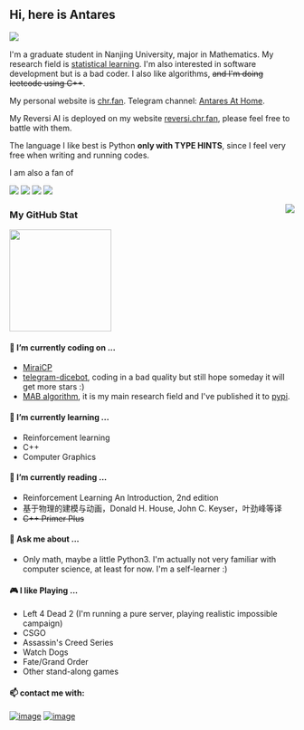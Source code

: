## Hi, here is Antares

<a href="https://visitor-badge.glitch.me"><img align='left' src="https://visitor-badge.glitch.me/badge?page_id=Antares0982.Antares0982"/></a><br> 

I'm a graduate student in Nanjing University, major in Mathematics. My research field is [statistical learning](https://en.wikipedia.org/wiki/Statistical_learning_theory). I'm also interested in software development but is a bad coder. I also like algorithms, ~~and I'm doing leetcode using C++~~.

My personal website is [chr.fan](https://chr.fan/). Telegram channel: [Antares At Home](https://t.me/AntaresAtHome).

My Reversi AI is deployed on my website [reversi.chr.fan](http://reversi.chr.fan), please feel free to battle with them.

The language I like best is Python **only with TYPE HINTS**, since I feel very free when writing and running codes.

I am also a fan of

![](https://img.shields.io/badge/Steam-000000?style=for-the-badge&logo=steam&logoColor=white) ![](https://img.shields.io/badge/Visual_Studio_Code-0078D4?style=for-the-badge&logo=visual%20studio%20code&logoColor=white) ![](https://img.shields.io/badge/Debian-A81D33?style=for-the-badge&logo=debian&logoColor=white) ![](https://img.shields.io/badge/Arch_Linux-1793D1?style=for-the-badge&logo=arch-linux&logoColor=white)

<a href="https://github.com/anuraghazra/github-readme-stats"><img align="right" src="https://github-readme-stats.vercel.app/api/top-langs/?username=Antares0982&langs_count=6"></a>

### My GitHub Stat

<a href="https://github.com/anuraghazra/github-readme-stats"><img height="180" src="https://github-readme-stats.vercel.app/api?username=Antares0982&show_icons=true&count_private=True&bg_color=30,e96443,904e95&title_color=fff&text_color=fff"/></a>

#### 🔭 I’m currently coding on ...

* [MiraiCP](https://github.com/Nambers/MiraiCP)
* [telegram-dicebot](https://github.com/Antares0982/telegram-dice-bot), coding in a bad quality but still hope someday it will get more stars :)
* [MAB algorithm](https://github.com/Antares0982/MAB-algorithm-template), it is my main research field and I've published it to [pypi](https://pypi.org/).

#### 🌱 I’m currently learning ...

- Reinforcement learning
- C++
- Computer Graphics

#### 📘 I’m currently reading ...

- Reinforcement Learning An Introduction, 2nd edition
- 基于物理的建模与动画，Donald H. House, John C. Keyser，叶劲峰等译
- ~~C++ Primer Plus~~

#### 💬 Ask me about ...

* Only math, maybe a little Python3. I'm actually not very familiar with computer science, at least for now. I'm a self-learner :)

#### 🎮 I like Playing ...

- Left 4 Dead 2 (I'm running a pure server, playing realistic impossible campaign)
- CSGO
- Assassin's Creed Series
- Watch Dogs
- Fate/Grand Order
- Other stand-along games

#### 📫 contact me with:

 [![image](https://img.shields.io/badge/Telegram-2CA5E0?style=for-the-badge&logo=telegram&logoColor=white)](https://t.me/AntaresChr)  [![image](https://img.shields.io/badge/Gmail-D14836?style=for-the-badge&logo=gmail&logoColor=white)](mailto:Antares0982@gmail.com?subject=[GitHub])
